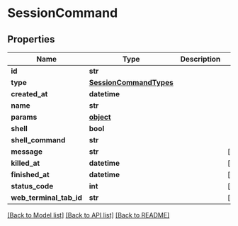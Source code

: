 # SessionCommand

## Properties
Name | Type | Description | Notes
------------ | ------------- | ------------- | -------------
**id** | **str** |  | 
**type** | [**SessionCommandTypes**](SessionCommandTypes.md) |  | 
**created_at** | **datetime** |  | 
**name** | **str** |  | 
**params** | [**object**](.md) |  | 
**shell** | **bool** |  | 
**shell_command** | **str** |  | 
**message** | **str** |  | [optional] 
**killed_at** | **datetime** |  | [optional] 
**finished_at** | **datetime** |  | [optional] 
**status_code** | **int** |  | [optional] 
**web_terminal_tab_id** | **str** |  | [optional] 

[[Back to Model list]](../README.md#documentation-for-models) [[Back to API list]](../README.md#documentation-for-api-endpoints) [[Back to README]](../README.md)


